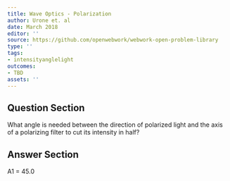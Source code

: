 ```yaml
---
title: Wave Optics - Polarization
author: Urone et. al
date: March 2018
editor: ''
source: https://github.com/openwebwork/webwork-open-problem-library
type: ''
tags:
- intensityanglelight
outcomes:
- TBD
assets: ''
---
```


## Question Section 

What angle is needed between the direction of polarized light and the axis of a polarizing filter to cut its intensity in half?



## Answer Section

A1 = 45.0